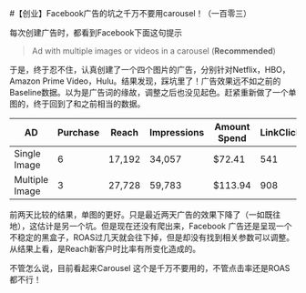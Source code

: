#【创业】Facebook广告的坑之千万不要用carousel！（一百零三）

每次创建广告时，都看到Facebook下面这句提示

> Ad with multiple images or videos in a carousel (**Recommended**)

于是，终于忍不住，认真创建了一个四个图片的广告，分别针对Netflix，HBO，Amazon Prime Video，Hulu。结果发现，踩坑里了！广告效果远不如之前的Baseline数据。以为是广告词的缘故，调整之后也没见起色。赶紧重新做了一个单图的，终于回到了和之前相当的数据。

| AD             | Purchase | Reach  | Impressions | Amount Spend | LinkClick |
| -------------- | -------- | ------ | ----------- | ------------ | --------- |
| Single Image   | 6        | 17,192 | 34,057      | $72.41       | 541       |
| Multiple Image | 3        | 27,728 | 59,783      | $113.94      | 908       |

前两天比较的结果，单图的更好。只是最近两天广告的效果下降了（一如既往地），这估计是另一个坑。但是现在还没有爬出来，Facebook 广告还是呈现一个不稳定的黑盒子，ROAS过几天就会往下掉，但是却没有找到相关参数可以调整。从结果上看，是Reach新客户时比率有所变化造成的。

不管怎么说，目前看起来Carousel 这个是千万不要用的，不管点击率还是ROAS都不行！
